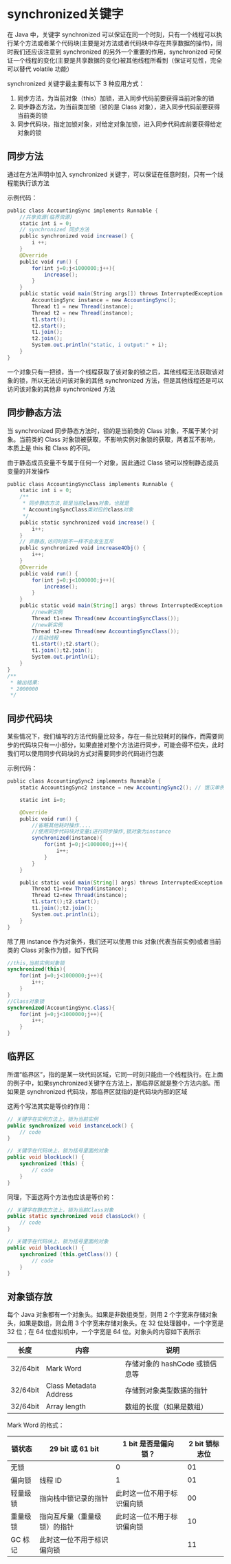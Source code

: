 # synchronized关键字

在 Java 中，关键字 synchronized 可以保证在同一个时刻，只有一个线程可以执行某个方法或者某个代码块(主要是对方法或者代码块中存在共享数据的操作)，同时我们还应该注意到 synchronized 的另外一个重要的作用，synchronized 可保证一个线程的变化(主要是共享数据的变化)被其他线程所看到（保证可见性，完全可以替代 volatile 功能）

synchronized 关键字最主要有以下 3 种应用方式：

1. 同步方法，为当前对象（this）加锁，进入同步代码前要获得当前对象的锁
2. 同步静态方法，为当前类加锁（锁的是 Class 对象），进入同步代码前要获得当前类的锁
3. 同步代码块，指定加锁对象，对给定对象加锁，进入同步代码库前要获得给定对象的锁

## 同步方法

通过在方法声明中加入 synchronized 关键字，可以保证在任意时刻，只有一个线程能执行该方法

示例代码：

```java
public class AccountingSync implements Runnable {
    //共享资源(临界资源)
    static int i = 0;
    // synchronized 同步方法
    public synchronized void increase() {
        i ++;
    }
    @Override
    public void run() {
        for(int j=0;j<1000000;j++){
            increase();
        }
    }
    public static void main(String args[]) throws InterruptedException {
        AccountingSync instance = new AccountingSync();
        Thread t1 = new Thread(instance);
        Thread t2 = new Thread(instance);
        t1.start();
        t2.start();
        t1.join();
        t2.join();
        System.out.println("static, i output:" + i);
    }
}
```

一个对象只有一把锁，当一个线程获取了该对象的锁之后，其他线程无法获取该对象的锁，所以无法访问该对象的其他 synchronized 方法，但是其他线程还是可以访问该对象的其他非 synchronized 方法

## 同步静态方法

当 synchronized 同步静态方法时，锁的是当前类的 Class 对象，不属于某个对象。当前类的 Class 对象锁被获取，不影响实例对象锁的获取，两者互不影响，本质上是 this 和 Class 的不同。

由于静态成员变量不专属于任何一个对象，因此通过 Class 锁可以控制静态成员变量的并发操作

```java
public class AccountingSyncClass implements Runnable {
    static int i = 0;
    /**
     * 同步静态方法,锁是当前class对象，也就是
     * AccountingSyncClass类对应的class对象
     */
    public static synchronized void increase() {
        i++;
    }
    // 非静态,访问时锁不一样不会发生互斥
    public synchronized void increase4Obj() {
        i++;
    }
    @Override
    public void run() {
        for(int j=0;j<1000000;j++){
            increase();
        }
    }
    public static void main(String[] args) throws InterruptedException {
        //new新实例
        Thread t1=new Thread(new AccountingSyncClass());
        //new新实例
        Thread t2=new Thread(new AccountingSyncClass());
        //启动线程
        t1.start();t2.start();
        t1.join();t2.join();
        System.out.println(i);
    }
}
/**
 * 输出结果:
 * 2000000
 */
```

## 同步代码块

某些情况下，我们编写的方法代码量比较多，存在一些比较耗时的操作，而需要同步的代码块只有一小部分，如果直接对整个方法进行同步，可能会得不偿失，此时我们可以使用同步代码块的方式对需要同步的代码进行包裹

示例代码：

```java
public class AccountingSync2 implements Runnable {
    static AccountingSync2 instance = new AccountingSync2(); // 饿汉单例模式

    static int i=0;

    @Override
    public void run() {
        //省略其他耗时操作....
        //使用同步代码块对变量i进行同步操作,锁对象为instance
        synchronized(instance){
            for(int j=0;j<1000000;j++){
                i++;
            }
        }
    }

    public static void main(String[] args) throws InterruptedException {
        Thread t1=new Thread(instance);
        Thread t2=new Thread(instance);
        t1.start();t2.start();
        t1.join();t2.join();
        System.out.println(i);
    }
}
```

除了用 instance 作为对象外，我们还可以使用 this 对象(代表当前实例)或者当前类的 Class 对象作为锁，如下代码

```java
//this,当前实例对象锁
synchronized(this){
    for(int j=0;j<1000000;j++){
        i++;
    }
}
//Class对象锁
synchronized(AccountingSync.class){
    for(int j=0;j<1000000;j++){
        i++;
    }
}
```

## 临界区

所谓“临界区”，指的是某一块代码区域，它同一时刻只能由一个线程执行。在上面的例子中，如果synchronized关键字在方法上，那临界区就是整个方法内部。而如果是 synchronized 代码块，那临界区就指的是代码块内部的区域

这两个写法其实是等价的作用：

```java
// 关键字在实例方法上，锁为当前实例
public synchronized void instanceLock() {
    // code
}

// 关键字在代码块上，锁为括号里面的对象
public void blockLock() {
    synchronized (this) {
        // code
    }
}
```

同理，下面这两个方法也应该是等价的：

```java
// 关键字在静态方法上，锁为当前Class对象
public static synchronized void classLock() {
    // code
}

// 关键字在代码块上，锁为括号里面的对象
public void blockLock() {
    synchronized (this.getClass()) {
        // code
    }
}
```

## 对象锁存放

每个 Java 对象都有一个对象头。如果是非数组类型，则用 2 个字宽来存储对象头，如果是数组，则会用 3 个字宽来存储对象头。在 32 位处理器中，一个字宽是 32 位；在 64 位虚拟机中，一个字宽是 64 位。对象头的内容如下表所示

|长度 |内容| 说明|
|---- |----| ----|
|32/64bit |Mark Word |存储对象的 hashCode 或锁信息等|
|32/64bit |Class Metadata Address |存储到对象类型数据的指针|
|32/64bit |Array length| 数组的长度（如果是数组）|

Mark Word 的格式：

|锁状态 |29 bit 或 61 bit |1 bit 是否是偏向锁？| 2 bit 锁标志位|
|------|-----------------|--------------|----------------|
|无锁 | |0| 01|
|偏向锁|线程 ID |1 |01|
|轻量级锁| 指向栈中锁记录的指针| 此时这一位不用于标识偏向锁| 00|
|重量级锁| 指向互斥量（重量级锁）的指针 |此时这一位不用于标识偏向锁| 10|
|GC 标记 | 此时这一位不用于标识偏向锁| | 11|
